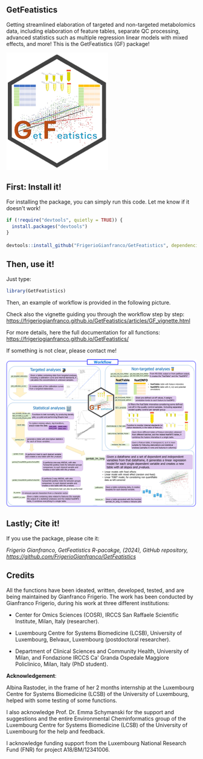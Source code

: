 ## GetFeatistics

Getting streamlined elaboration of targeted and non-targeted metabolomics data, including elaboration of feature tables, separate QC processing, advanced statistics such as multiple regression linear models with mixed effects, and more! This is the GetFeatistics (GF) package!

<img src="images/GetFeatisitcs_logoGF.png">

## First: Install it!

For installing the package, you can simply run this code. Let me know if it doesn't work!

```r
if (!require("devtools", quietly = TRUE)) {  
  install.packages("devtools")
}

devtools::install_github("FrigerioGianfranco/GetFeatistics", dependencies = TRUE)
```

## Then, use it!

Just type:
```r
library(GetFeatistics)
```

Then, an example of workflow is provided in the following picture.

Check also the vignette guiding you through the workflow step by step:
https://frigeriogianfranco.github.io/GetFeatistics/articles/GF_vignette.html

For more details, here the full documentation for all functions:
https://frigeriogianfranco.github.io/GetFeatistics/

If something is not clear, please contact me!

<img src="images/GetFeatisitcs_workflowGF.png">


## Lastly; Cite it!

If you use the package, please cite it:

_Frigerio Gianfranco, GetFeatistics R-pacakge, (2024), GitHub repository, https://github.com/FrigerioGianfranco/GetFeatistics_



## Credits

All the functions have been ideated, written, developed, tested, and are being maintained by Gianfranco Frigerio.
The work has been conducted by Gianfranco Frigerio, during his work at three different institutions:

- Center for Omics Sciences (COSR), IRCCS San Raffaele Scientific Institute, Milan, Italy (researcher).

- Luxembourg Centre for Systems Biomedicine (LCSB), University of Luxembourg, Belvaux, Luxembourg (postdoctoral researcher).

- Department of Clinical Sciences and Community Health, University of Milan, and Fondazione IRCCS Ca' Granda Ospedale Maggiore Policlinico, Milan, Italy (PhD student).


**Acknowledgement**:

Albina Rastoder, in the frame of her 2 months internship at the Luxembourg Centre for Systems Biomedicine (LCSB) of the University of Luxembourg, helped with some testing of some functions.

I also acknowledge Prof. Dr. Emma Schymanski for the support and suggestions and the entire Environmental Cheminformatics group of the Luxembourg Centre for Systems Biomedicine (LCSB) of the University of Luxembourg for the help and feedback.

I acknowledge funding support from the Luxembourg National Research Fund (FNR) for project A18/BM/12341006.
